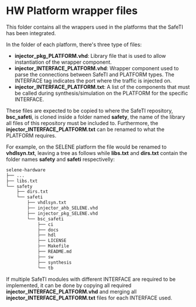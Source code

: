 # HW Platform wrapper files

This folder contains all the wrappers used in the platforms that the SafeTI has been integrated.

In the folder of each platform, there's three type of files:

- **injector_pkg_PLATFORM.vhd**: Library file that is used to allow instantiation of the wrapper component.
- **injector_INTERFACE_PLATFORM.vhd**: Wrapper component used to parse the connections between SafeTI and PLATFORM types. The INTERFACE tag indicates the port where the traffic is injected on.
- **injector_INTERFACE_PLATFORM.txt**: A list of the components that must be called during synthesis/simulation on the PLATFORM for the specific INTERFACE.

These files are expected to be copied to where the SafeTI repository, **bsc_safeti**, is cloned inside a folder named **safety**, the name of the library all files of this repository must be included to. Furthermore, the **injector_INTERFACE_PLATFORM.txt** can be renamed to what the PLATFORM requires. 

For example, on the SELENE platform the file would be renamed to **vhdlsyn.txt**, leaving a tree as follows while **libs.txt** and **dirs.txt** contain the folder names **safety** and **safeti** respectivelly:

```bash
selene-hardware
├── ...
├── libs.txt
└── safety
    ├── dirs.txt
    └── safeti
        ├── vhdlsyn.txt
        ├── injector_ahb_SELENE.vhd
        ├── injector_pkg_SELENE.vhd
        └── bsc_safeti
            ├── ci
            ├── docs
            ├── hdl
            ├── LICENSE
            ├── Makefile
            ├── README.md
            ├── sw
            ├── synthesis
            └── tb
```

If multiple SafeTI modules with different INTERFACE are required to be implemented, it can be done by copying all required **injector_INTERFACE_PLATFORM.vhd** and merging all **injector_INTERFACE_PLATFORM.txt** files for each INTERFACE used.
